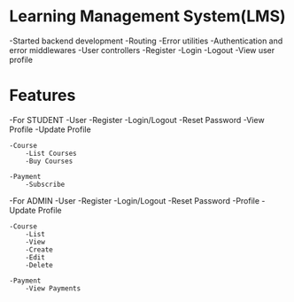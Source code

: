 # Learning Management System(LMS)
-Started backend development
-Routing
-Error utilities
-Authentication and error middlewares
-User controllers
    -Register
    -Login
    -Logout
    -View user profile


# Features
-For STUDENT
    -User
        -Register
        -Login/Logout
        -Reset Password
        -View Profile
        -Update Profile
    
    -Course
        -List Courses    
        -Buy Courses
    
    -Payment
        -Subscribe


-For ADMIN
    -User
        -Register
        -Login/Logout
        -Reset Password
        -Profile
        -Update Profile
    
    -Course
        -List
        -View
        -Create
        -Edit
        -Delete
    
    -Payment
        -View Payments
        